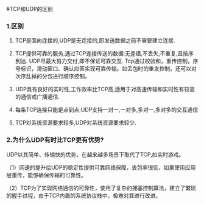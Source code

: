 #TCP和UDP的区别

### 1.区别

1. TCP是面向连接的,UDP是无连接的,即发送数据之前不需要建立连接.
2. TCP提供可靠的服务,通过TCP连接传送的数据:无差错,不丢失,不重复,且按序到达.   UDP尽最大努力交付,即不保证可靠交互.
Tcp通过校验和，重传控制，序号标识，滑动窗口、确认应答实现可靠传输。如丢包时的重发控制，还可以对次序乱掉的分包进行顺序控制。

3. UDP具有良好的实时性,工作效率比TCP高,适用于对高速传输和实时性有较高的通信或广播通信.
4. 每条TCP连接只能是点到点;UDP支持一对一,一对多,多对一,多对多的交互通信
5. TCP对系统资源要求较多,UDP对系统资源要求较少.

### 2.为什么UDP有时比TCP更有优势?
UDP以其简单、传输快的优势，在越来越多场景下取代了TCP,如实时游戏。

（1）网速的提升给UDP的稳定性提供可靠网络保障，丢包率很低，如果使用应用层重传，能够确保传输的可靠性。

（2）TCP为了实现网络通信的可靠性，使用了复杂的拥塞控制算法，建立了繁琐的握手过程，由于TCP内置的系统协议栈中，极难对其进行改进。
